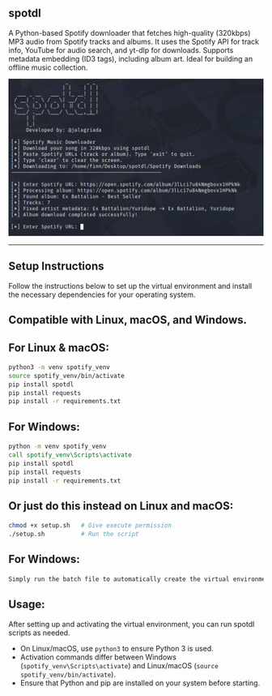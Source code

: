 ## spotdl

A Python-based Spotify downloader that fetches high-quality (320kbps) MP3 audio from Spotify tracks and albums. It uses the Spotify API for track info, YouTube for audio search, and yt-dlp for downloads. Supports metadata embedding (ID3 tags), including album art. Ideal for building an offline music collection.

![Project Screenshot](img.png)

---

## Setup Instructions

Follow the instructions below to set up the virtual environment and install the necessary dependencies for your operating system.

## Compatible with **Linux**, **macOS**, and **Windows**.

## For Linux & macOS:
```bash
python3 -m venv spotify_venv
source spotify_venv/bin/activate
pip install spotdl
pip install requests
pip install -r requirements.txt
```

## For Windows:
```bat
python -m venv spotify_venv
call spotify_venv\Scripts\activate
pip install spotdl
pip install requests
pip install -r requirements.txt
```

## Or just do this instead on Linux and macOS:
```bash
chmod +x setup.sh   # Give execute permission
./setup.sh          # Run the script
```

## For Windows:
```bat
Simply run the batch file to automatically create the virtual environment and install all dependencies.
```

## Usage:
After setting up and activating the virtual environment, you can run spotdl scripts as needed.
- On Linux/macOS, use `python3` to ensure Python 3 is used.
- Activation commands differ between Windows (`spotify_venv\Scripts\activate`) and Linux/macOS (`source spotify_venv/bin/activate`).
- Ensure that Python and pip are installed on your system before starting.
